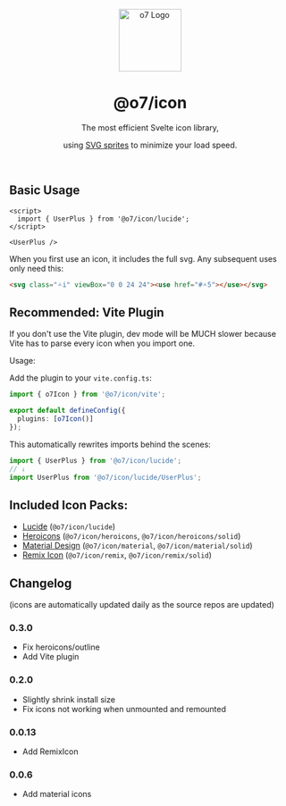 <p align="center">
  <img src="https://i.postimg.cc/T1Wk3khh/logo.png" width="112" alt="o7 Logo" />
</p>

<h1 align="center">@o7/icon</h1>

<p align="center">The most efficient Svelte icon library,</p>
<p align="center">using <a target="_blank" href="https://developer.mozilla.org/en-US/docs/Web/SVG/Element/use">SVG sprites</a> to minimize your load speed.</p>
<br />

## Basic Usage

<!-- prettier-ignore -->
```svelte
<script>
  import { UserPlus } from '@o7/icon/lucide';
</script>

<UserPlus />
```

When you first use an icon, it includes the full svg. Any subsequent uses only need this:

```html
<svg class="🟃i" viewBox="0 0 24 24"><use href="#🟃5"></use></svg>
```

## Recommended: Vite Plugin

If you don't use the Vite plugin, dev mode will be MUCH slower because Vite has to parse every icon when you import one.

Usage:

Add the plugin to your `vite.config.ts`:

<!-- prettier-ignore -->
```ts
import { o7Icon } from '@o7/icon/vite';

export default defineConfig({
  plugins: [o7Icon()]
});
```

This automatically rewrites imports behind the scenes:

```ts
import { UserPlus } from '@o7/icon/lucide';
// ↓
import UserPlus from '@o7/icon/lucide/UserPlus';
```

## Included Icon Packs:

- [Lucide](https://lucide.dev) (`@o7/icon/lucide`)
- [Heroicons](https://heroicons.com) (`@o7/icon/heroicons`, `@o7/icon/heroicons/solid`)
- [Material Design](https://fonts.google.com/icons) (`@o7/icon/material`, `@o7/icon/material/solid`)
- [Remix Icon](https://remixicon.com) (`@o7/icon/remix`, `@o7/icon/remix/solid`)

## Changelog

(icons are automatically updated daily as the source repos are updated)

### 0.3.0

- Fix heroicons/outline
- Add Vite plugin

### 0.2.0

- Slightly shrink install size
- Fix icons not working when unmounted and remounted

### 0.0.13

- Add RemixIcon

### 0.0.6

- Add material icons
